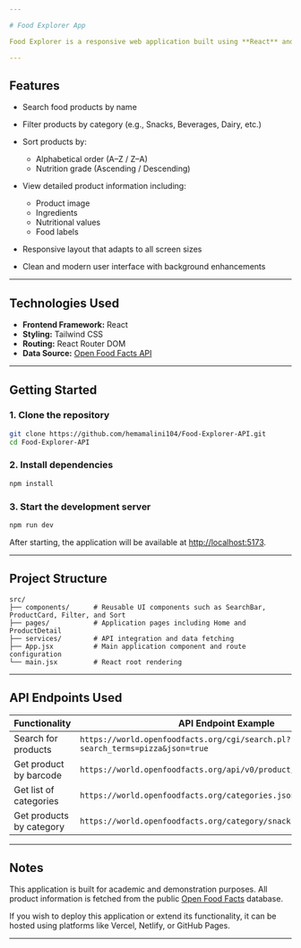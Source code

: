 ```yaml
---

# Food Explorer App

Food Explorer is a responsive web application built using **React** and styled with **Tailwind CSS**. It integrates with the **Open Food Facts API** to allow users to search, filter, sort, and view detailed information about food products based on their categories and nutritional data.

---
```


## Features

* Search food products by name
* Filter products by category (e.g., Snacks, Beverages, Dairy, etc.)
* Sort products by:

  * Alphabetical order (A–Z / Z–A)
  * Nutrition grade (Ascending / Descending)
* View detailed product information including:

  * Product image
  * Ingredients
  * Nutritional values
  * Food labels
* Responsive layout that adapts to all screen sizes
* Clean and modern user interface with background enhancements

---

## Technologies Used

* **Frontend Framework:** React
* **Styling:** Tailwind CSS
* **Routing:** React Router DOM
* **Data Source:** [Open Food Facts API](https://world.openfoodfacts.org)

---

## Getting Started

### 1. Clone the repository

```bash
git clone https://github.com/hemamalini104/Food-Explorer-API.git
cd Food-Explorer-API
```

### 2. Install dependencies

```bash
npm install
```

### 3. Start the development server

```bash
npm run dev
```

After starting, the application will be available at [http://localhost:5173](http://localhost:5173).

---

## Project Structure

```
src/
├── components/      # Reusable UI components such as SearchBar, ProductCard, Filter, and Sort
├── pages/           # Application pages including Home and ProductDetail
├── services/        # API integration and data fetching
├── App.jsx          # Main application component and route configuration
└── main.jsx         # React root rendering
```

---

## API Endpoints Used

| Functionality            | API Endpoint Example                                                         |
| ------------------------ | ---------------------------------------------------------------------------- |
| Search for products      | `https://world.openfoodfacts.org/cgi/search.pl?search_terms=pizza&json=true` |
| Get product by barcode   | `https://world.openfoodfacts.org/api/v0/product/737628064502.json`           |
| Get list of categories   | `https://world.openfoodfacts.org/categories.json`                            |
| Get products by category | `https://world.openfoodfacts.org/category/snacks.json`                       |

---

## Notes

This application is built for academic and demonstration purposes. All product information is fetched from the public [Open Food Facts](https://world.openfoodfacts.org/) database.

If you wish to deploy this application or extend its functionality, it can be hosted using platforms like Vercel, Netlify, or GitHub Pages.

---
